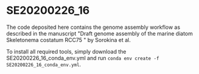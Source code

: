# SE20200226_16

The code deposited here contains the genome assembly workflow as described in the manuscript "Draft genome assembly of the marine diatom Skeletonema costatum RCC75
" by Sorokina et al. 

To install all required tools, simply download the SE20200226_16_conda_env.yml and run ```conda env create -f SE20200226_16_conda_env.yml```.
